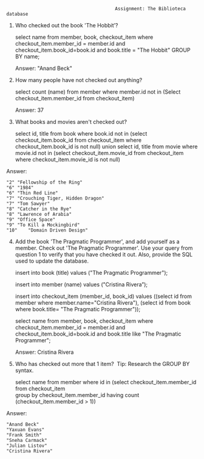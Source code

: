                                             Assignment: The Biblioteca database

1. Who checked out the book 'The Hobbit’?

    select  name from member, book, checkout_item where checkout_item.member_id = member.id and 
    checkout_item.book_id=book.id and book.title = "The Hobbit"
    GROUP BY name;
    
    Answer: "Anand Beck"


2. How many people have not checked out anything?

    select count (name) from member where member.id not in (Select checkout_item.member_id from checkout_item)
    
    Answer: 37

3. What books and movies aren't checked out?

    select id, title from book where book.id not in 
    (select checkout_item.book_id from checkout_item where checkout_item.book_id is not null)
    union
    select id, title from movie where movie.id not in 
    (select checkout_item.movie_id from checkout_item where checkout_item.movie_id is not null)

Answer: 

    "2"	"Fellowship of the Ring"
    "6"	"1984"
    "6"	"Thin Red Line"
    "7"	"Crouching Tiger, Hidden Dragon"
    "7"	"Tom Sawyer"
    "8"	"Catcher in the Rye"
    "8"	"Lawrence of Arabia"
    "9"	"Office Space"
    "9"	"To Kill a Mockingbird"
    "10"	"Domain Driven Design"

4. Add the book 'The Pragmatic Programmer', and add yourself as a member. Check out 'The Pragmatic Programmer'. 
Use your query from question 1 to verify that you have checked it out. Also, provide the SQL used to update the database.

    insert into book (title) values ("The Pragmatic Programmer");
    
    insert into member (name) values ("Cristina Rivera”);
    
    insert into checkout_item (member_id, book_id) values 
    ((select id from member where member.name="Cristina Rivera"), 
    (select id from book where book.title= "The Pragmatic Programmer"));
    
    select  name from member, book, checkout_item where checkout_item.member_id = member.id 
    and checkout_item.book_id=book.id and book.title like "The Pragmatic Programmer";
    
    Answer: Cristina Rivera

5. Who has checked out more that 1 item?  Tip: Research the GROUP BY syntax.

    select name from member 
    where id in 
    (select checkout_item.member_id from checkout_item  
    group by checkout_item.member_id
    having count (checkout_item.member_id > 1))
  
  Answer: 
  
    "Anand Beck"
    "Yaxuan Evans"
    "Frank Smith"
    "Sneha Carmack"
    "Julian Listov"
    "Cristina Rivera"
